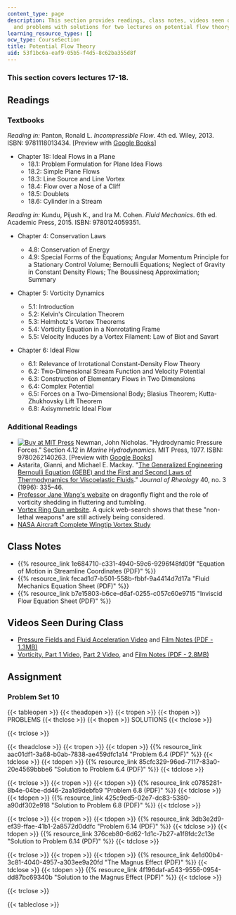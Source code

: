 ```yaml
---
content_type: page
description: This section provides readings, class notes, videos seen during class,
  and problems with solutions for two lectures on potential flow theory.
learning_resource_types: []
ocw_type: CourseSection
title: Potential Flow Theory
uid: 53f1bc6a-eaf9-05b5-f4d5-8c62ba355d8f
---
```


### This section covers lectures 17-18.

Readings
--------

### Textbooks

_Reading in:_ Panton, Ronald L. _Incompressible Flow_. 4th ed. Wiley, 2013. ISBN: 9781118013434. \[Preview with [Google Books](http://books.google.com/books?id=sa4eAAAAQBAJ&pg=PAfrontcover)\]

*   Chapter 18: Ideal Flows in a Plane
    *   18.1: Problem Formulation for Plane Idea Flows
    *   18.2: Simple Plane Flows
    *   18.3: Line Source and Line Vortex
    *   18.4: Flow over a Nose of a Cliff
    *   18.5: Doublets
    *   18.6: Cylinder in a Stream

_Reading in:_ Kundu, Pijush K., and Ira M. Cohen. _Fluid Mechanics_. 6th ed. Academic Press, 2015. ISBN: 9780124059351.

*   Chapter 4: Conservation Laws
    *   4.8: Conservation of Energy
    *   4.9: Special Forms of the Equations; Angular Momentum Principle for a Stationary Control Volume; Bernoulli Equations; Neglect of Gravity in Constant Density Flows; The Boussinesq Approximation; Summary

*   Chapter 5: Vorticity Dynamics
    *   5.1: Introduction
    *   5.2: Kelvin's Circulation Theorem
    *   5.3: Helmhotz's Vortex Theorems
    *   5.4: Vorticity Equation in a Nonrotating Frame
    *   5.5: Velocity Induces by a Vortex Filament: Law of Biot and Savart

*   Chapter 6: Ideal Flow
    *   6.1: Relevance of Irrotational Constant-Density Flow Theory
    *   6.2: Two-Dimensional Stream Function and Velocity Potential
    *   6.3: Construction of Elementary Flows in Two Dimensions
    *   6.4: Complex Potential
    *   6.5: Forces on a Two-Dimensional Body; Blasius Theorem; Kutta-Zhukhovsky Lift Theorem
    *   6.8: Axisymmetric Ideal Flow

### Additional Readings

*   [![Buy at MIT Press](/images/mp_logo.gif)](https://mitpress.mit.edu/9780262140263) Newman, John Nicholas. "Hydrodynamic Pressure Forces." Section 4.12 in _Marine Hydrodynamics_. MIT Press, 1977. ISBN: 9780262140263. \[Preview with [Google Books](http://books.google.com/books?id=nj-k_lAmaBYC&pg=PA132=onepage)\]
*   Astarita, Gianni, and Michael E. Mackay. "[The Generalized Engineering Bernoulli Equation (GEBE) and the First and Second Laws of Thermodynamics for Viscoelastic Fluids](http://dx.doi.org/10.1122/1.550746)." _Journal of Rheology_ 40, no. 3 (1996): 335–46.
*   [Professor Jane Wang's website](http://dragonfly.tam.cornell.edu/) on dragonfly flight and the role of vorticity shedding in fluttering and tumbling.
*   [Vortex Ring Gun website](https://defense-update.com/20071205_vortex-ring.html). A quick web-search shows that these "non-lethal weapons" are still actively being considered.
*   [NASA Aircraft Complete Wingtip Vortex Study](http://www.spaceref.com/news/viewpr.html?pid=6940)

Class Notes
-----------

*   {{% resource_link 1e684710-c331-4940-59c6-9296f48fd09f "Equation of Motion in Streamline Coordinates (PDF)" %}}
*   {{% resource_link fecad1d7-b501-558b-fbbf-9a4414d7d17a "Fluid Mechanics Equation Sheet (PDF)" %}}
*   {{% resource_link b7e15803-b6ce-d6af-0255-c057c60e9715 "Inviscid Flow Equation Sheet (PDF)" %}}

Videos Seen During Class
------------------------

*   [Pressure Fields and Fluid Acceleration Video](https://youtu.be/LI9Mi1KhFTs) and [Film Notes (PDF - 1.3MB)](http://web.mit.edu/hml/ncfmf/06PFFA.pdf)
*   [Vorticity, Part 1 Video](https://youtu.be/loCLkcYEWD4), [Part 2 Video](https://youtu.be/h6bmrRFYFbc), and [Film Notes (PDF - 2.8MB)](http://web.mit.edu/hml/ncfmf/09VOR.pdf)

Assignment
----------

### Problem Set 10

{{< tableopen >}}
{{< theadopen >}}
{{< tropen >}}
{{< thopen >}}
PROBLEMS
{{< thclose >}}
{{< thopen >}}
SOLUTIONS
{{< thclose >}}

{{< trclose >}}

{{< theadclose >}}
{{< tropen >}}
{{< tdopen >}}
{{% resource_link aac01df1-3a68-b0ab-7838-ae459dfc1a14 "Problem 6.4 (PDF)" %}}
{{< tdclose >}}
{{< tdopen >}}
{{% resource_link 85cfc329-96ed-7117-83a0-20e4569bbbe6 "Solution to Problem 6.4 (PDF)" %}}
{{< tdclose >}}

{{< trclose >}}
{{< tropen >}}
{{< tdopen >}}
{{% resource_link c0785281-8b4e-04be-dd46-2aa1d9debfb9 "Problem 6.8 (PDF)" %}}
{{< tdclose >}}
{{< tdopen >}}
{{% resource_link 425c9ed5-02e7-dc83-5380-a90df302e918 "Solution to Problem 6.8 (PDF)" %}}
{{< tdclose >}}

{{< trclose >}}
{{< tropen >}}
{{< tdopen >}}
{{% resource_link 3db3e2d9-ef39-ffae-41b1-2a8572d0ddfc "Problem 6.14 (PDF)" %}}
{{< tdclose >}}
{{< tdopen >}}
{{% resource_link 376ceb80-6d62-1d1c-7b27-a1f8fdc2c13e "Solution to Problem 6.14 (PDF)" %}}
{{< tdclose >}}

{{< trclose >}}
{{< tropen >}}
{{< tdopen >}}
{{% resource_link 4e1d00b4-3c81-4040-4957-a303ee9a20fd "The Magnus Effect (PDF)" %}}
{{< tdclose >}}
{{< tdopen >}}
{{% resource_link 4f196daf-a543-9556-0954-dd87bc69340b "Solution to the Magnus Effect (PDF)" %}}
{{< tdclose >}}

{{< trclose >}}

{{< tableclose >}}